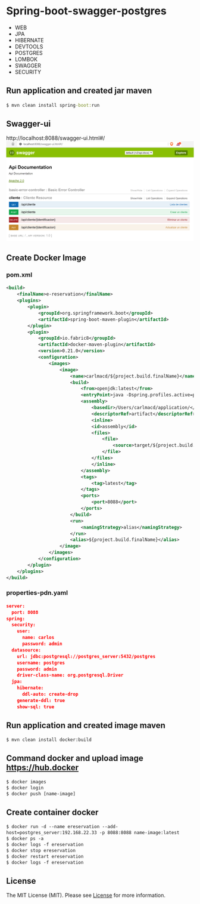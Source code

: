 # Spring-boot-swagger-postgres

- WEB
- JPA
- HIBERNATE
- DEVTOOLS
- POSTGRES
- LOMBOK
- SWAGGER
- SECURITY

## Run application and created jar maven

```cmd
$ mvn clean install spring-boot:run
```

## Swagger-ui
http://localhost:8088/swagger-ui.html#/
![swagger-ui](file/swagger-ui.png)


## Create Docker Image
### pom.xml
```xml
<build>
	<finalName>e-reservation</finalName>
    <plugins>
        <plugin>
            <groupId>org.springframework.boot</groupId>
            <artifactId>spring-boot-maven-plugin</artifactId>
        </plugin>
        <plugin>
            <groupId>io.fabric8</groupId>
            <artifactId>docker-maven-plugin</artifactId>
            <version>0.21.0</version>
            <configuration>
                <images>
                    <image>
                        <name>carlmacd/${project.build.finalName}</name>
                        <build>
                            <from>openjdk:latest</from>
                            <entryPoint>java -Dspring.profiles.active=pdn -jar /Users/carlmacd/application/${project.build.finalName}.jar</entryPoint>
                            <assembly>
                                <basedir>/Users/carlmacd/application/</basedir>
                                <descriptorRef>artifact</descriptorRef>
                                <inline>
                                <id>assembly</id>
                                <files>
                                    <file>
                                        <source>target/${project.build.finalName}.jar</source>
                                    </file>
                                </files>
                                </inline>
                            </assembly>
                            <tags>
                                <tag>latest</tag>
                            </tags>
                            <ports>
                                <port>8088</port>
                            </ports>
                        </build>
                        <run>
                            <namingStrategy>alias</namingStrategy>
                        </run>
                        <alias>${project.build.finalName}</alias>
                    </image>
                </images>
            </configuration>
        </plugin>
    </plugins>
</build>
```
### properties-pdn.yaml
```JSON
server:
  port: 8088
spring:
  security:                                        
    user:
      name: carlos
      password: admin
  datasource:
    url: jdbc:postgresql://postgres_server:5432/postgres 
    username: postgres                             
    password: admin                                
    driver-class-name: org.postgresql.Driver       
  jpa:
    hibernate:
      ddl-auto: create-drop                        
    generate-ddl: true
    show-sql: true  
```

## Run application and created image maven

```shell
$ mvn clean install docker:build
```

## Command docker and upload image https://hub.docker 
```shell
$ docker images
$ docker login
$ docker push [name-image]
```

## Create container docker
```shell
$ docker run -d --name ereservation --add-host=postgres_server:192.168.22.33 -p 8088:8088 name-image:latest
$ docker ps -a
$ docker logs -f ereservation
$ docker stop ereservation 
$ docker restart ereservation
$ docker logs -f ereservation
```


## License

The MIT License (MIT). Please see [License](LICENSE) for more information.